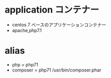 # application コンテナー

- centos 7 ベースのアプリケーションコンテナー
- apache,php7.1

# alias
- php = php71
- composer = php71 /usr/bin/composer.phar